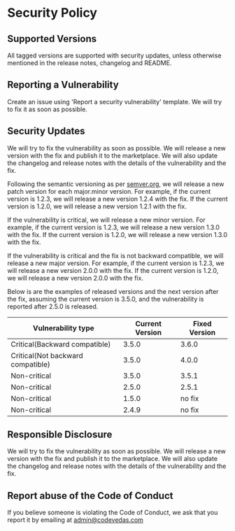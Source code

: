 # Security Policy

## Supported Versions

All tagged versions are supported with security updates, unless otherwise mentioned in the release notes, changelog and README.

## Reporting a Vulnerability

Create an issue using 'Report a security vulnerability' template. We will try to fix it as soon as possible.

## Security Updates

We will try to fix the vulnerability as soon as possible. We will release a new version with the fix and publish it to the marketplace. We will also update the changelog and release notes with the details of the vulnerability and the fix.

Following the semantic versioning as per [semver.org](https://semver.org/), we will release a new patch version for each major.minor version. For example, if the current version is 1.2.3, we will release a new version 1.2.4 with the fix. If the current version is 1.2.0, we will release a new version 1.2.1 with the fix.

If the vulnerability is critical, we will release a new minor version. For example, if the current version is 1.2.3, we will release a new version 1.3.0 with the fix. If the current version is 1.2.0, we will release a new version 1.3.0 with the fix.

If the vulnerability is critical and the fix is not backward compatible, we will release a new major version. For example, if the current version is 1.2.3, we will release a new version 2.0.0 with the fix. If the current version is 1.2.0, we will release a new version 2.0.0 with the fix.

Below is are the examples of released versions and the next version after the fix, assuming the current version is 3.5.0, and the vulnerability is reported after 2.5.0 is released.

| Vulnerability type                | Current Version | Fixed Version |
| --------------------------------- | --------------- | ------------- |
| Critical(Backward compatible)     | 3.5.0           | 3.6.0         |
| Critical(Not backward compatible) | 3.5.0           | 4.0.0         |
| Non-critical                      | 3.5.0           | 3.5.1         |
| Non-critical                      | 2.5.0           | 2.5.1         |
| Non-critical                      | 1.5.0           | no fix        |
| Non-critical                      | 2.4.9           | no fix        |

## Responsible Disclosure

We will try to fix the vulnerability as soon as possible. We will release a new version with the fix and publish it to the marketplace. We will also update the changelog and release notes with the details of the vulnerability and the fix.

## Report abuse of the Code of Conduct

If you believe someone is violating the Code of Conduct, we ask that you report it by emailing at <admin@codevedas.com>

